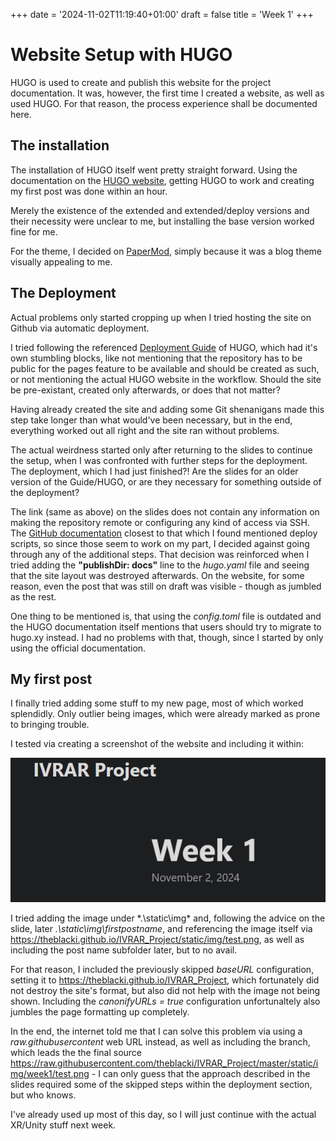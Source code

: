 +++
date = '2024-11-02T11:19:40+01:00'
draft = false
title = 'Week 1'
+++

# Website Setup with HUGO
HUGO is used to create and publish this website for the project documentation. It was, however, the first time I created a website, as well as used HUGO.
For that reason, the process experience shall be documented here.

## The installation
The installation of HUGO itself went pretty straight forward. Using the documentation on the [HUGO website](https://gohugo.io/getting-started/installing/ "HUGO installation documentation"), getting HUGO to work and creating my first post was done within an hour.

Merely the existence of the extended and extended/deploy versions and their necessity were unclear to me, but installing the base version worked fine for me.

For the theme, I decided on [PaperMod](https://github.com/adityatelange/hugo-PaperMod/ "PaperMod Repository"), simply because it was a blog theme visually appealing to me.

## The Deployment
Actual problems only started cropping up when I tried hosting the site on Github via automatic deployment.

I tried following the referenced [Deployment Guide](https://gohugo.io/hosting-and-deployment/hosting-on-github/ "HUGO Github Deployment Guide") of HUGO, which had it's own stumbling blocks, like not mentioning that the repository has to be public for the pages feature to be available and should be created as such, or not mentioning the actual HUGO website in the workflow.
Should the site be pre-existant, created only afterwards, or does that not matter?

Having already created the site and adding some Git shenanigans made this step take longer than what would've been necessary, but in the end, everything worked out all right and the site ran without problems.

The actual weirdness started only after returning to the slides to continue the setup, when I was confronted with further steps for the deployment. The deployment, which I had just finished?!
Are the slides for an older version of the Guide/HUGO, or are they necessary for something outside of the deployment?

The link (same as above) on the slides does not contain any information on making the repository remote or configuring any kind of access via SSH. The [GitHub documentation](https://docs.github.com/en/authentication/connecting-to-github-with-ssh/managing-deploy-keys "Managing Deploy Keys - Github Documentation") closest to that which I found mentioned deploy scripts, so since those seem to work on my part, I decided against going through any of the additional steps.
That decision was reinforced when I tried adding the **"publishDir: docs"** line to the *hugo.yaml* file and seeing that the site layout was destroyed afterwards. On the website, for some reason, even the post that was still on draft was visible - though as jumbled as the rest.

One thing to be mentioned is, that using the *config.toml* file is outdated and the HUGO documentation itself mentions that users should try to migrate to hugo.xy instead. I had no problems with that, though, since I started by only using the official documentation.

## My first post
I finally tried adding some stuff to my new page, most of which worked splendidly. Only outlier being images, which were already marked as prone to bringing trouble.

I tested via creating a screenshot of the website and including it within:

![test screenshot](https://raw.githubusercontent.com/theblacki/IVRAR_Project/master/static/img/week1/test.png "Screenshot of the initial HUGO website")

I tried adding the image under *.\static\img\* and, following the advice on the slide, later *.\static\img\firstpostname*, and referencing the image itself via https://theblacki.github.io/IVRAR_Project/static/img/test.png, as well as including the post name subfolder later, but to no avail.

For that reason, I included the previously skipped *baseURL* configuration, setting it to https://theblacki.github.io/IVRAR_Project, which fortunately did not destroy the site's format, but also did not help with the image not being shown. Including the *canonifyURLs = true* configuration unfortunaltely also jumbles the page formatting up completely.

In the end, the internet told me that I can solve this problem via using a *raw.githubusercontent* web URL instead, as well as including the branch, which leads the the final source https://raw.githubusercontent.com/theblacki/IVRAR_Project/master/static/img/week1/test.png - I can only guess that the approach described in the slides required some of the skipped steps within the deployment section, but who knows.

I've already used up most of this day, so I will just continue with the actual XR/Unity stuff next week.

<!---
http://localhost:1313/IVRAR_Project/posts/week1/
### H3
[inline link with title](https://www.google.com "Google's Homepage")
#### H4
some text, maybe *italic*, maybe **bold**?
```csharp
string test = "toll";
```
-->